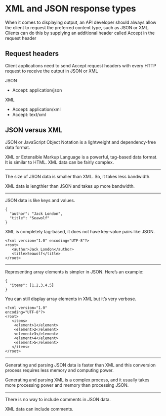 # XML and JSON response types

When it comes to displaying output, an API developer should always allow the client to request the preferred content type, such as JSON or XML. Clients can do this by supplying an additional header called Accept in the request header

## Request headers

Client applications need to send Accept request headers with every HTTP request to receive the output in JSON or XML

JSON

- Accept: application/json

XML

- Accept: application/xml
- Accept: text/xml

## JSON versus XML

JSON or JavaScript Object Notation is a lightweight and dependency-free data format.

XML or Extensible Markup Language is a powerful, tag-based data format. It is similar to HTML. XML data can be fairly complex.

---

The size of JSON data is smaller than XML. So, it takes less bandwidth.

XML data is lengthier than JSON and takes up more bandwidth.

---

JSON data is like keys and values.

```
{
  "author": "Jack London",
  "title": "Seawolf"
}
```

XML is completely tag-based, it does not have key-value pairs like JSON.

```
<?xml version="1.0" encoding="UTF-8"?>
<root>
   <author>Jack London</author>
   <title>Seawolf</title>
</root>
```

---

Representing array elements is simpler in JSON. Here’s an example:

```
{
  "items": [1,2,3,4,5]
}
```

You can still display array elements in XML but it’s very verbose.

```
<?xml version="1.0"
encoding="UTF-8"?>
<root>
   <items>
  	<element>1</element>
  	<element>2</element>
  	<element>3</element>
  	<element>4</element>
    <element>5</element>
   </items>
</root>
```

---

Generating and parsing JSON data is faster than XML and this conversion process requires less memory and computing power.

Generating and parsing XML is a complex process, and it usually takes more processing power and memory than processing JSON.

---

There is no way to include comments in JSON data.

XML data can include comments.
